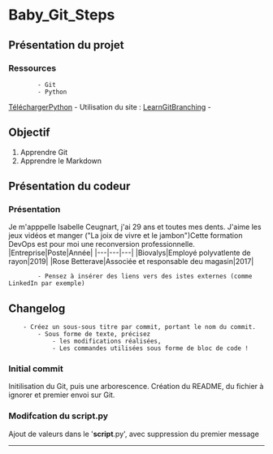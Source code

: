 # Baby_Git_Steps

## Présentation du projet

### Ressources

            - Git
            - Python
  [TéléchargerPython](https://www.python.org/)
            - Utilisation du site :
  [LearnGitBranching](https://learngitbranching.js.org/?locale=fr_FR)
            -  

## Objectif

1. Apprendre Git
2. Apprendre le Markdown

## Présentation du codeur

### Présentation

Je m'apppelle Isabelle Ceugnart, j'ai 29 ans et toutes mes dents. J'aime les jeux vidéos et manger ("La joix de vivre et le jambon")Cette formation DevOps est pour moi une reconversion professionnelle.
|Entreprise|Poste|Année|
|---|---|---|
|Biovalys|Employé polyvatlente de rayon|2019|
|Rose Betterave|Associée et responsable deu magasin|2017|

            - Pensez à insérer des liens vers des istes externes (comme LinkedIn par exemple)

## Changelog

        - Créez un sous-sous titre par commit, portant le nom du commit.
            - Sous forme de texte, précisez
                - les modifications réalisées,
                - Les commandes utilisées sous forme de bloc de code !

### Initial commit

Initilisation du Git, puis une arborescence. Création du README, du fichier à ignorer et premier envoi sur Git.

### Modifcation du __script__.py

Ajout de valeurs dans le '__script__.py', avec suppression du premier message

---
